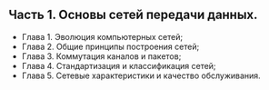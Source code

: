 ## Часть 1. Основы сетей передачи данных.
- Глава 1. Эволюция компьютерных сетей;
- Глава 2. Общие принципы построения сетей;
- Глава 3. Коммутация каналов и пакетов;
- Глава 4. Стандартизация и классификация сетей;
- Глава 5. Сетевые характеристики и качество обслуживания.